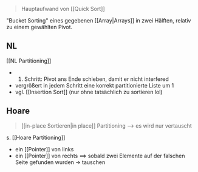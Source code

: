 > Hauptaufwand von [[Quick Sort]]

"Bucket Sorting" eines gegebenen [[Array|Arrays]] in zwei Hälften, relativ zu einem gewählten Pivot.
## NL
[[NL Partitioning]]
- 1. Schritt: Pivot ans Ende schieben, damit er nicht interfered
- vergrößert in jedem Schritt eine korrekt partitionierte Liste um 1
- vgl. [[Insertion Sort]] (nur ohne tatsächlich zu sortieren lol)

## Hoare
> [[in-place Sortieren|in place]] Partitioning --> es wird nur vertauscht

s. [[Hoare Partitioning]]
- ein [[Pointer]] von links
- ein [[Pointer]] von rechts
==> sobald zwei Elemente auf der falschen Seite gefunden wurden -> tauschen


